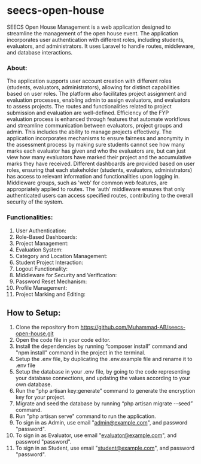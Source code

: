# seecs-open-house

SEECS Open House Management is a web application designed to streamline the management of the open house event. The application incorporates user authentication with different roles, including students, evaluators, and administrators. It uses Laravel to handle routes, middleware, and database interactions.

### About:
The application supports user account creation with different roles (students, evaluators, administrators), allowing for distinct capabilities based on user roles. The platform also facilitates project assignment and evaluation processes, enabling admin to assign evaluators, and evaluators to assess projects. The routes and functionalities related to project submission and evaluation are well-defined. Efficiency of the FYP evaluation process is enhanced through features that automate workflows and streamline communication between evaluators, project groups and admin. This includes the ability to manage projects effectively. The application incorporates mechanisms to ensure fairness and anonymity in the assessment process by making sure students cannot see how many marks each evaluator has given and who the evaluators are, but can just view how many evaluators have marked their project and the accumulative marks they have received. Different dashboards are provided based on user roles, ensuring that each stakeholder (students, evaluators, administrators) has access to relevant information and functionalities upon logging in. Middleware groups, such as 'web' for common web features, are appropriately applied to routes. The 'auth' middleware ensures that only authenticated users can access specified routes, contributing to the overall security of the system.


### Functionalities:
1.	User Authentication:
2.	Role-Based Dashboards:
3.	Project Management:
4.	Evaluation System:
5.	Category and Location Management:
6.	Student Project Interaction:
7.	Logout Functionality:
8.	Middleware for Security and Verification:
9.	Password Reset Mechanism:
10.	Profile Management:
11.	Project Marking and Editing:


## How to Setup:
1.	Clone the repository from https://github.com/Muhammad-AB/seecs-open-house.git
2.	Open the code file in your code editor.
3.	Install the dependencies by running “composer install” command and "npm install" command in the project in the terminal.
4.	Setup the .env file, by duplicating the .env.example file and rename it to .env file
5.	Setup the database in your .env file, by going to the code representing your database connections, and updating the values according to your own database.
6.	Run the “php artisan key:generate” command to generate the encryption key for your project.
7.	Migrate and seed the database by running “php artisan migrate --seed” command.
8.	Run "php artisan serve" command to run the application.
9.	To sign in as Admin, use email "admin@example.com", and password "password".
10.	To sign in as Evaluator, use email "evaluator@example.com", and password "password".
11.	To sign in as Student, use email "student@example.com", and password "password".
